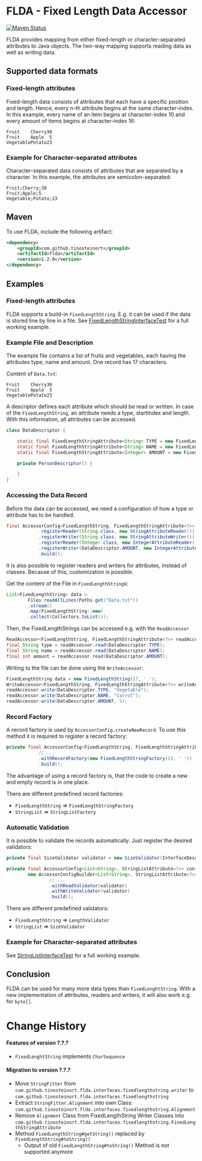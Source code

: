 # FLDA - Fixed Length Data Accessor

[![Maven Status](https://maven-badges.herokuapp.com/maven-central/com.github.tinosteinort/flda/badge.svg?style=flat)](http://mvnrepository.com/artifact/com.github.tinosteinort/flda)

FLDA provides mapping from either fixed-length or character-separated attributes to Java objects. The two-way mapping supports reading data as well as writing data. 

## Supported data formats
### Fixed-length attributes
Fixed-length data consists of attributes that each have a specific position and length. Hence, every n-th attribute begins at the same character-index. In this example, every name of an item begins at character-index 10 and every amount of items begins at character-index 16:  
```
Fruit    Cherry30
Fruit    Apple  5
VegetablePotato23
```

### Example for Character-separated attributes
Character-separated data consists of attributes that are separated by a character. In this example, the attributes are semicolon-separated: 
```
Fruit;Cherry;30
Fruit;Apple;5
Vegetable;Potato;23
```

## Maven

To use FLDA, include the following artifact:
```xml
<dependency>
    <groupId>com.github.tinosteinort</groupId>
    <artifactId>flda</artifactId>
    <version>1.2.0</version>
</dependency>
```

## Examples
### Fixed-length attributes
FLDA supports a build-in `FixedLengthString`. E.g. it can be used if the data is stored line by line in a file. See [FixedLengthStringInterfaceTest](src/test/java/com/github/tinosteinort/flda/interfaces/fixedlengthstring/fullexample/FixedLengthStringInterfaceTest.java) for a full working example.

### Example File and Description
The example file contains a list of fruits and vegetables, each having the attributes 
type, name and amount. One record has 17 characters.
 
Content of `Data.txt`:
```
Fruit    Cherry30
Fruit    Apple  5
VegetablePotato23
```

A descriptor defines each attribute which should be read or written.
 In case of the `FixedLengthString`, an attribute needs a type, startIndex
 and length. With this information, all attributes can be accessed.
```java
class DataDescriptor {

    static final FixedLengthStringAttribute<String> TYPE = new FixedLengthStringAttribute<>(String.class, 0, 9);
    static final FixedLengthStringAttribute<String> NAME = new FixedLengthStringAttribute<>(String.class, 9, 6);
    static final FixedLengthStringAttribute<Integer> AMOUNT = new FixedLengthStringAttribute<>(Integer.class, 15, 2);

    private PersonDescriptor() {

    }
}
```

### Accessing the Data Record
Before the data can be accessed, we need a configuration of how a
 type or attribute has to be handled.
```java
final AccessorConfig<FixedLengthString, FixedLengthStringAttribute<?>> config = new AccessorConfigBuilder<FixedLengthString, FixedLengthStringAttribute<?>>()
            .registerReader(String.class, new StringAttributeReader())
            .registerWriter(String.class, new StringAttributeWriter())
            .registerReader(Integer.class, new IntegerAttributeReader())
            .registerWriter(DataDescriptor.AMOUNT, new IntegerAttributeWriter(StringFitter.Alignment.RIGHT, ' '))
            .build();
```
It is also possible to register readers and writers for attributes, instead of classes.
 Because of this, customization is possible.

Get the content of the File in `FixedLengthString`s:
```java
List<FixedLengthString> data = 
        Files.readAllLines(Paths.get("Data.txt"))
        .stream()
        .map(FixedLengthString::new)
        .collect(Collectors.toList());
```

Then, the FixedLengthStrings can be accessed e.g. with the `ReadAccessor`
```java
ReadAccessor<FixedLengthString, FixedLengthStringAttribute<?>> readAccessor = new ReadAccessor<>(config, data)
final String type = readAccessor.read(DataDescriptor.TYPE);
final String name = readAccessor.read(DataDescriptor.NAME);
final int amount = readAccessor.read(DataDescriptor.AMOUNT);
```

Writing to the file can be done using the `WriteAccessor`:
```java
FixedLengthString data = new FixedLengthString(17, ' ');
WriteAccessor<FixedLengthString, FixedLengthStringAttribute<?>> writeAccessor = new WriteAccessor<>(config, data)
readAccessor.write(DataDescriptor.TYPE, "Vegetable");
readAccessor.write(DataDescriptor.NAME, "Carrot");
readAccessor.write(DataDescriptor.AMOUNT, 5);
```

### Record Factory
A record factory is used by `AccessorConfig.createNewRecord`. To use this
 method it is required to register a record factory:
```java
private final AccessorConfig<FixedLengthString, FixedLengthStringAttribute<?>> config = new AccessorConfigBuilder<FixedLengthString, FixedLengthStringAttribute<?>>()
            // ...
            .withRecordFactory(new FixedLengthStringFactory(23, ' '))
            .build();
```
The advantage of using a record factory is, that the code to create a new
 and empty record is in one place.
 
There are different predefined record factories:
* `FixedLengthString` => `FixedLengthStringFactory`
* `StringList` => `StringListFactory`

### Automatic Validation
It is possible to validate the records automatically. Just register the 
 desired validators:
```java
private final SizeValidator validator = new SizeValidator(InterfaceDescription.ATTRIBUTE_COUNT);

private final AccessorConfig<List<String>, StringListAttribute<?>> config =
        new AccessorConfigBuilder<List<String>, StringListAttribute<?>>()
                // ...
                .withReadValidator(validator)
                .withWriteValidator(validator)
                .build();
```
There are different predefined validators:
* `FixedLengthString` => `LengthValidator`
* `StringList` => `SizeValidator`

### Example for Character-separated attributes
See [StringListInterfaceTest](src/test/java/com/github/tinosteinort/flda/interfaces/stringlist/fullexample/StringListInterfaceTest.java) for a full working example. 

## Conclusion
FLDA can be used for many more data types than `FixedLenghtString`.
 With a new implementation of attributes, readers and writers, it will
 also work e.g. for `byte[]`.


# Change History

#### Features of version ?.?.?
* `FixedLenghtString` implements `CharSequence`
#### Migration to version ?.?.?
* Move `StringFitter` from
    `com.github.tinosteinort.flda.interfaces.fixedlengthstring.writer`
    to
    `com.github.tinosteinort.flda.interfaces.fixedlengthstring`
* Extract `StringFitter.Alignment` into own Class: 
 `com.github.tinosteinort.flda.interfaces.fixedlengthstring.Alignment`
* Remove `Alignment` Class from FixedLengthString Writer Classes into
 `com.github.tinosteinort.flda.interfaces.fixedlengthstring.FixedLengthStringAttribute`
* Method `FixedLengthString#getString()` replaced by `FixedLengthString#toString()`
    * Output of old `FixedLengthString#toString()` Method is not supported anymore
